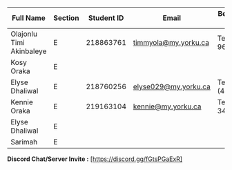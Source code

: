 | Full Name            		| Section | Student ID | Email       | Best Way to Contact | Discord Username     |
|-------------------------------|---------|------------|-------------|----------------------|-----------------------|
| Olajonlu Timi Akinbaleye 	| E       |  218863761          |    timmyola@my.yorku.ca         |   Text (905-965-6789)                   |           Timi.d1            |
| Kosy Oraka            	| E       |            |             |                      |                       |
| Elyse Dhaliwal       	 	| E       | 218760256 | elyse029@my.yorku.ca | Text (437)-0470 |  elyse.dhaliwal |
| Kennie Oraka          	| E       | 219163104           |  kennie@my.yorku.ca           |   Text (437-344-3502)                   |   Kennie03                    |
| Elyse Dhaliwal       	 	| E       |            |             |                      |                       |
| Sarimah              		| E       |            |             |                      |                       |

**Discord Chat/Server Invite :** [https://discord.gg/fGtsPGaExR]